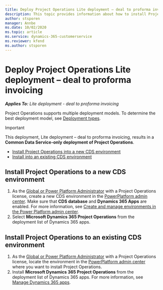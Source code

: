 ```yaml
---
title: Deploy Project Operations Lite deployment – deal to proforma invoicing
description: This topic provides information about how to install Project Operations lite deployment - deal to proforma invoicing.
author: stsporen
manager: Annbe
ms.date: 10/02/2020
ms.topic: article
ms.service: dynamics-365-customerservice
ms.reviewer: kfend
ms.author: stsporen
---
```


# Deploy Project Operations Lite deployment – deal to proforma invoicing

_**Applies To:** Lite deployment - deal to proforma invoicing_

Project Operations supports multiple deployment models. To determine the best deployment model, see [Deployment types](determine-deployment-type.md).


> [!IMPORTANT]
> This deployment, Lite deployment – deal to proforma invoicing, results in a **Common Data Service-only deployment of Project Operations**.

- [Install Project Operations into a new CDS environment](#new)
- [Install into an existing CDS environment](#existing)



## <a name="new"></a>Install Project Operations to a new CDS environment

1. As the [Global or Power Platform Administrator](https://docs.microsoft.com/power-platform/admin/global-service-administrators-can-administer-without-license) with a Project Operations license, create a new CDS environment in the [PowerPlatform admin center](https://admin.powerplatform.com). Make sure that **CDS database** and **Dynamics 365 Apps** are enabled. For more information, see [Create and manage environments in the Power Platform admin center](https://docs.microsoft.com/power-platform/admin/create-environment#create-an-environment-in-the-power-platform-admin-center).
2. Select **Microsoft Dynamics 365 Project Operations** from the deployment list of Dynamics 365 apps.


## <a name="existing"></a>Install Project Operations to an existing CDS environment

1. As the [Global or Power Platform Administrator](https://docs.microsoft.com/power-platform/admin/global-service-administrators-can-administer-without-license) with a Project Operations license, locate the environment in the [PowerPlatform admin center](https://admin.powerplatform.com) where you want to install Project Operations.
2. Install **Microsoft Dynamics 365 Project Operations** from the deployment list of Dynamics 365 apps. For more information, see [Manage Dynamics 365 apps](https://docs.microsoft.com/power-platform/admin/manage-apps).


